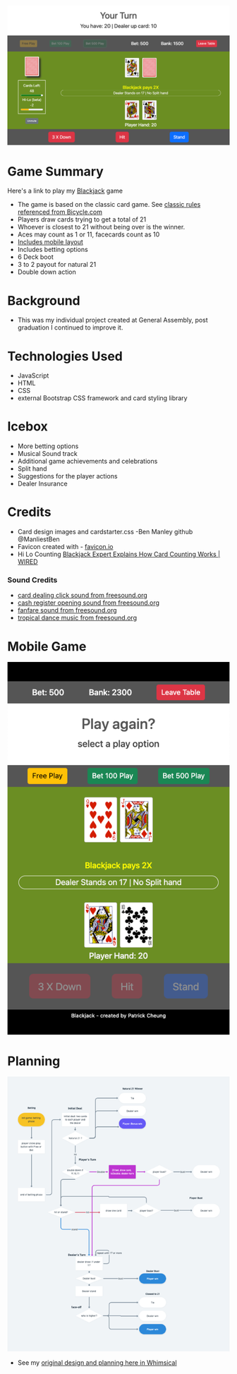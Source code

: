![the game main view](./images/screen-shots/game-image-1.png?raw=true "a image captured from the game")

# Game Summary
Here's a link to play my <a href="https://thepika206-play-blackjack.netlify.app/" target="_blank">Blackjack</a> game
- The game is based on the classic card game. See [classic rules referenced from Bicycle.com](https://bicyclecards.com/how-to-play/blackjack/)
- Players draw cards trying to get a total of 21
- Whoever is closest to 21 without being over is the winner.
- Aces may count as 1 or 11, facecards count as 10
- [Includes mobile layout](#mobile-game)
- Includes betting options
- 6 Deck boot
- 3 to 2 payout for natural 21
- Double down action

# Background
- This was my individual project created at General Assembly, post graduation I continued to improve it. 

  
# Technologies Used
- JavaScript
- HTML
- CSS
- external Bootstrap CSS framework and card styling library

# Icebox
- More betting options
- Musical Sound track
- Additional game achievements and celebrations
- Split hand
- Suggestions for the player actions
- Dealer Insurance

# Credits
- Card design images and cardstarter.css -Ben Manley   github @ManliestBen
- Favicon created with - [favicon.io](https://favicon.io/)
- Hi Lo Counting [Blackjack Expert Explains How Card Counting Works | WIRED](https://www.youtube.com/watch?v=G_So72lFNIU)
### Sound Credits
  - [card dealing click sound from freesound.org](https://freesound.org/people/EminYILDIRIM/sounds/536108/)
  - [cash register opening sound from freesound.org](https://freesound.org/people/hgernhardt/sounds/402651/)
  - [fanfare sound from freesound.org](https://freesound.org/people/plasterbrain/sounds/397354/)
  - [tropical dance music from freesound.org](https://freesound.org/people/DaveJf/sounds/640493/)

# Mobile Game
![the game main view on a mobile](./images/screen-shots/game-image-2.png?raw=true "image captured from game")
# Planning
![screenshot of a logic flowchart](./images/screen-shots/game-flow.png?raw=true "flow chart from planning")
- See my [original design and planning here in Whimsical](https://whimsical.com/blackjack-planning-HpVFNvKGdZD6gHu6N8P7yz#)